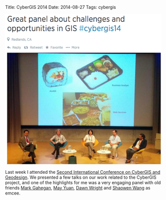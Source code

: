 Title: CyberGIS 2014
Date: 2014-08-27
Tags: cybergis

![Panel][1]


Last week I attended the [Second International Conference on CyberGIS and Geodesign](http://cybergis.illinois.edu/events/cybergis14/). We presented a few talks on our work related to the CyberGIS project, and one of the highlights for me was a very engaging panel with old friends [Mark Gahegan][mark], [May Yuan][may],  [Dawn Wright][dawn] and [Shaowen Wang] as emcee.


[1]: images/cybergis14.png
[mark]: http://web.env.auckland.ac.nz/people_profiles/gahegan_m/
[may]: http://parker.ou.edu/~myuan/
[dawn]: http://dusk.geo.orst.edu/
[Shaowen Wang]: http://www.cigi.illinois.edu/shaowen/

